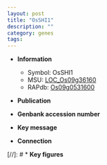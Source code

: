 ```yaml
---
layout: post
title: "OsSHI1"
description: ""
category: genes
tags: 
---
```


* **Information**  
    + Symbol: OsSHI1  
    + MSU: [LOC_Os09g36160](http://rice.uga.edu/cgi-bin/ORF_infopage.cgi?orf=LOC_Os09g36160)  
    + RAPdb: [Os09g0531600](http://rapdb.dna.affrc.go.jp/viewer/gbrowse_details/irgsp1?name=Os09g0531600)  

* **Publication**  

* **Genbank accession number**  

* **Key message**  

* **Connection**  

[//]: # * **Key figures**  


